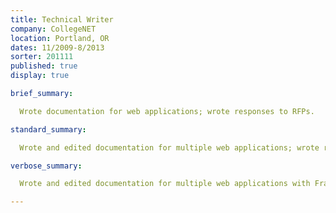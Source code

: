 ```yaml
---
title: Technical Writer
company: CollegeNET
location: Portland, OR
dates: 11/2009-8/2013
sorter: 201111
published: true
display: true

brief_summary:

  Wrote documentation for web applications; wrote responses to RFPs.

standard_summary:

  Wrote and edited documentation for multiple web applications; wrote responses to RFPs for multiple products.

verbose_summary:

  Wrote and edited documentation for multiple web applications with FrameMaker; wrote responses to RFPs for multiple products with MS Word and Adobe Acrobat.

---
```

